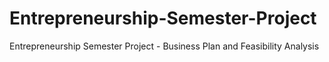 # Entrepreneurship-Semester-Project
Entrepreneurship Semester Project - Business Plan and Feasibility Analysis

